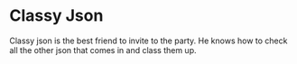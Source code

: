 # Classy Json

Classy json is the best friend to invite to the party. He knows how to check all the other json that comes in and class them up.
